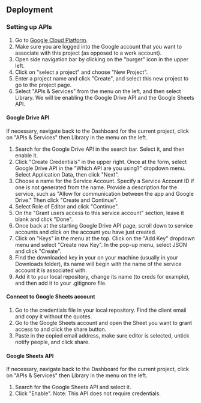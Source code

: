 ## Deployment

### Setting up APIs
1. Go to <a href="https://console.cloud.google.com/">Google Cloud Platform</a>.
2.  Make sure you are logged into the Google account that you want to associate with this project (as opposed to a work account).
3. Open side navigation bar by clicking on the "burger" icon in the upper left.
4. Click on "select a project" and choose "New Project".
5. Enter a project name and click "Create", and select this new project to go to the project page.
6. Select "APIs & Services" from the menu on the left, and then select Library. We will be enabling the Google Drive API and the Google Sheets API.

#### Google Drive API
If necessary, navigate back to the Dashboard for the current project, click on "APIs & Services" then Library in the menu on the left.

1. Search for the Google Drive API in the search bar. Select it, and then enable it.
2. Click "Create Credentials" in the upper right. Once at the form, select Google Drive API in the "Which API are you using?" dropdown menu. Select Application Data, then click "Next".
3. Choose a name for the Service Account. Specify a Service Account ID if one is not generated from the name. Provide a description for the service, such as "Allow for communication between the app and Google Drive." Then click "Create and Continue".
4. Select Role of Editor and click "Continue".
5. On the "Grant users access to this service account" section, leave it blank and click "Done".
6. Once back at the starting Google Drive API page, scroll down to service accounts and click on the account you have just created.
7. Click on "Keys" in the menu at the top. Click on the "Add Key" dropdown menu and select "Create new Key". In the pop-up menu, select JSON and click "Create".
8. Find the downloaded key in your on your machine (usually in your Downloads folder), its name will begin with the name of the service account it is associated with. 
9. Add it to your local repository, change its name (to creds for example), and then add it to your .gitignore file.

#### Connect to Google Sheets account
1. Go to the credentials file in your local repository. Find the client email and copy it without the quotes.
2. Go to the Google Sheets account and open the Sheet you want to grant access to and click the share button.
3. Paste in the copied email address, make sure editor is selected, untick notify people, and click share.

#### Google Sheets API
If necessary, navigate back to the Dashboard for the current project, click on "APIs & Services" then Library in the menu on the left.
1. Search for the Google Sheets API and select it.
2. Click "Enable".
Note: This API does not require credentials.
